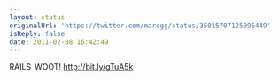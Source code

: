 ```yaml
---
layout: status
originalUrl: 'https://twitter.com/marcgg/status/35015707125096449'
isReply: false
date: 2011-02-08 16:42:49
---
```


RAILS_WOOT! http://bit.ly/gTuA5k
